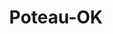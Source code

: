 ---
title: Poteau-OK
slug: poteau-ok
f_state:
- cms/state/oklahoma.md
f_locations:
- cms/payday-loan/advance-america-2157.md
- cms/payday-loan/advance-america-2185.md
- cms/payday-loan/check-go-9883.md
- cms/payday-loan/check-into-cash-inc-13090.md
- cms/payday-loan/d-d-paymaster-check-cashiers-15630.md
- cms/payday-loan/d-d-pharmacy-15631.md
updated-on: '2024-05-30T13:41:28.615Z'
created-on: '2024-05-30T13:41:28.615Z'
published-on: '2024-05-30T13:54:32.469Z'
f_city: Poteau
layout: '[city].html'
tags: city
---